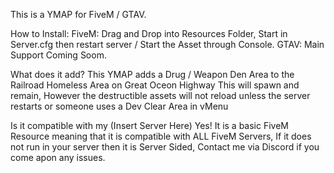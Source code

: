 This is a YMAP for FiveM / GTAV.

How to Install: FiveM: Drag and Drop into Resources Folder, Start in Server.cfg then restart server / Start the Asset through Console. GTAV: Main Support Coming Soom.

What does it add? This YMAP adds a Drug / Weapon Den Area to the Railroad Homeless Area on Great Oceon Highway This will spawn and remain, However the destructible assets will not reload unless the server restarts or someone uses a Dev Clear Area in vMenu

Is it compatible with my (Insert Server Here) Yes! It is a basic FiveM Resource meaning that it is compatible with ALL FiveM Servers, If it does not run in your server then it is Server Sided, Contact me via Discord if you come apon any issues.
